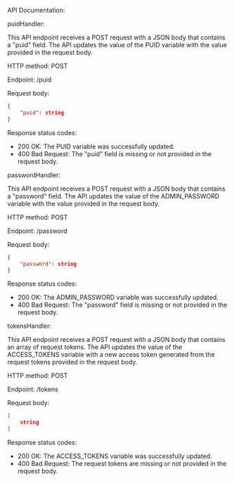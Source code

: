API Documentation:

puidHandler:

This API endpoint receives a POST request with a JSON body that contains a "puid" field. The API updates the value of the PUID variable with the value provided in the request body.

HTTP method: POST

Endpoint: /puid

Request body:

```json
{
    "puid": string
}
```

Response status codes:
- 200 OK: The PUID variable was successfully updated.
- 400 Bad Request: The "puid" field is missing or not provided in the request body.

passwordHandler:

This API endpoint receives a POST request with a JSON body that contains a "password" field. The API updates the value of the ADMIN_PASSWORD variable with the value provided in the request body.

HTTP method: POST

Endpoint: /password

Request body:

```json
{
    "password": string
}
```

Response status codes:
- 200 OK: The ADMIN_PASSWORD variable was successfully updated.
- 400 Bad Request: The "password" field is missing or not provided in the request body.

tokensHandler:

This API endpoint receives a POST request with a JSON body that contains an array of request tokens. The API updates the value of the ACCESS_TOKENS variable with a new access token generated from the request tokens provided in the request body.

HTTP method: POST

Endpoint: /tokens

Request body:

```json
[
    string
]
```

Response status codes:
- 200 OK: The ACCESS_TOKENS variable was successfully updated.
- 400 Bad Request: The request tokens are missing or not provided in the request body.
